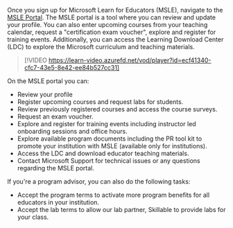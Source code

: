 Once you sign up for Microsoft Learn for Educators (MSLE), navigate to the [MSLE Portal](https://aka.ms/MSLEPort). The MSLE portal is a tool where you can review and update your profile. You can also enter upcoming courses from your teaching calendar, request a "certification exam voucher", explore and register for training events. Additionally, you can access the Learning Download Center (LDC) to explore the Microsoft curriculum and teaching materials.

> [!VIDEO https://learn-video.azurefd.net/vod/player?id=ecf41340-cfc7-43e5-8e42-ee84b527cc31]

On the MSLE portal you can:
- Review your profile
- Register upcoming courses and request labs for students. 
- Review previously registered courses and access the course surveys.
- Request an exam voucher.
- Explore and register for training events including instructor led onboarding sessions and office hours.
- Explore available program documents including the PR tool kit to promote your institution with MSLE (available only for institutions).
- Access the LDC and download educator teaching materials.
- Contact Microsoft Support for technical issues or any questions regarding the MSLE portal.

If you're a program advisor, you can also do the following tasks:
- Accept the program terms to activate more program benefits for all educators in your institution.
- Accept the lab terms to allow our lab partner, Skillable to provide labs for your class.